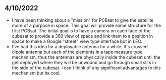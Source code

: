 ## 4/10/2022
* I have been thinking about a "mission" for PCBsat to give the satellite more of a purpose in space. This goal will provide some structure for the first PCBsat. The initial goal is to have a camera on each face of the cubesat to provide a 360 view of space and link them to a position in space to make a Google "street" view type interface but in LEO. 
* I've had this idea for a deployable antenna for a while. It's crossed dipole antenna but each of the elements in a tape measure type mechanism, thus the antennas are physically inside the cubesat until the get deployed where they will be unwound and go through small slits in the side of the cubesat. I can't think of any significant advantages to this mechanism but its cool.